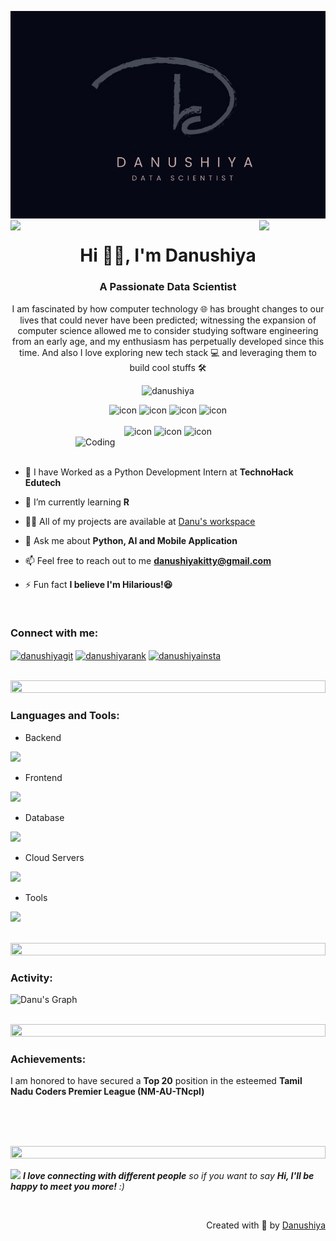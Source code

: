 ![logo](danu-bg.png)
<img align="left" src="https://user-images.githubusercontent.com/65187002/144930161-2f783401-8d27-4fdf-a2f7-cc0ba32f1f1f.gif" width="21%" style="display:inline;"><img align="right" src="https://user-images.githubusercontent.com/65187002/144930161-2f783401-8d27-4fdf-a2f7-cc0ba32f1f1f.gif" width="21%" style="display:inline;">

<h1 align="center">Hi 👋🏻, I'm Danushiya</h1>
<h3 align="center">A Passionate Data Scientist</h3>
<p align="center">I am fascinated by how computer technology 🌐 has brought changes to our lives
 that could never have been predicted; witnessing the expansion of computer science allowed me to
 consider studying software engineering from an
 early age, and my enthusiasm has perpetually developed since this time.
 And also I love exploring new tech stack 💻 and leveraging them to build cool stuffs 🛠️</p>
<p align="center"> 
 <img src="https://komarev.com/ghpvc/?username=Danushiya&label=Profile%20views&color=0e75b6&style=flat" alt="danushiya" /> 
<!--  <img alt="Profile followers" src="https://img.shields.io/github/followers/Danushiya"> -->
</p>

<div align="center">
  <img src="https://techstack-generator.vercel.app/java-icon.svg" alt="icon" width="50" height="50" />
  <img src="https://techstack-generator.vercel.app/python-icon.svg" alt="icon" width="50" height="50" />
  <img src="https://techstack-generator.vercel.app/js-icon.svg" alt="icon"width="50" height="50" />
  <img src="https://techstack-generator.vercel.app/react-icon.svg" alt="icon" width="50" height="50" />
</div>

<br>

<div align="center">
  <img src="https://techstack-generator.vercel.app/aws-icon.svg" alt="icon" width="50" height="50" />
  <img src="https://techstack-generator.vercel.app/github-icon.svg" alt="icon" width="50" height="50" />
  <img src="https://techstack-generator.vercel.app/mysql-icon.svg" alt="icon" width="50" height="50" />
  
</div>

<img align="right" alt="Coding" width="400" src="https://github.com/Danushiya/Danushiya/assets/146351206/9806e804-3770-4bce-b352-be3be264bc7d">
<br><br>

- 🔭 I have Worked as a Python Development Intern at **TechnoHack Edutech**

- 🌱 I’m currently learning **R**

- 👨‍💻 All of my projects are available at [Danu's workspace](https://github.com/Danushiya)

- 💬 Ask me about **Python, AI and Mobile Application**

- 📫 Feel free to reach out to me **danushiyakitty@gmail.com**

- ⚡ Fun fact **I believe I'm Hilarious!😆**

<br>
<h3 align="left">Connect with me:</h3>
<p align="left">
<a href="https://www.linkedin.com/in/danushiya/" target="blank"><img align="center" src="https://raw.githubusercontent.com/rahuldkjain/github-profile-readme-generator/master/src/images/icons/Social/linked-in-alt.svg" alt="danushiyagit" height="30" width="40" /></a>
<a href="https://www.hackerrank.com/profile/danushiyakitty" target="blank"><img align="center" src="https://raw.githubusercontent.com/rahuldkjain/github-profile-readme-generator/master/src/images/icons/Social/hackerrank.svg" alt="danushiyarank" height="30" width="40" /></a>
<a href="https://www.instagram.com/dazzling._.strs/" target="blank"><img align="center" src="https://raw.githubusercontent.com/rahuldkjain/github-profile-readme-generator/master/src/images/icons/Social/instagram.svg" alt="danushiyainsta" height="30" width="40" /></a>
</p>
<br>

<img src="https://i.imgur.com/dBaSKWF.gif" height="20" width="100%">

<h3 align="left">Languages and Tools:</h3>

- Backend
<p align="left">
  <a href="https://skillicons.dev">
    <img src="https://skillicons.dev/icons?i=java,nodejs,py,flask,c,gradle" />
  </a>
</p>

- Frontend
<p align="left">
  <a href="https://skillicons.dev">
    <img src="https://skillicons.dev/icons?i=html,js,react,css,arduino" />
  </a>
</p>

- Database
<p align="left">
  <a href="https://skillicons.dev">
    <img src="https://skillicons.dev/icons?i=mongodb,mysql" />
  </a>
</p>

- Cloud Servers
<p align="left">
  <a href="https://skillicons.dev">
    <img src="https://skillicons.dev/icons?i=aws,gcp" />
  </a>
</p>

- Tools
<p align="left">
  <a href="https://skillicons.dev">
    <img src="https://skillicons.dev/icons?i=github,figma,vscode,anaconda,linux,gmail,pycharm,ubuntu" />
  </a>
</p>

<br/>

<img src="https://i.imgur.com/dBaSKWF.gif" height="20" width="100%">

<h3 align="left">Activity:</h3>

![Danu's Graph](https://github-readme-activity-graph.vercel.app/graph?username=Danushiya&custom_title=Danu%27s%20GitHub%20Activity%20Graph&bg_color=000000&color=00ff4c&line=ff00dd&point=605c5c&area_color=FFFFFF&title_color=FFFFFF&area=true)
<br><br>

<img src="https://i.imgur.com/dBaSKWF.gif" height="20" width="100%">

<h3 align="left">Achievements:</h3>
<p>I am honored to have secured a <strong>Top 20</strong> position in the esteemed <strong>Tamil Nadu Coders Premier League (NM-AU-TNcpl)</strong></p>

<br><br><br>

<img src="https://i.imgur.com/dBaSKWF.gif" height="20" width="100%">

<img src="https://media.giphy.com/media/LnQjpWaON8nhr21vNW/giphy.gif" width="60"> <em><b>I love connecting with different people</b> so if you want to say <b>Hi, I'll be happy to meet you more!</b> :)</em>

<br>
<p align="right" > Created with 🧡 by <a href="https://www.linkedin.com/in/danushiya/">Danushiya</a></p>

